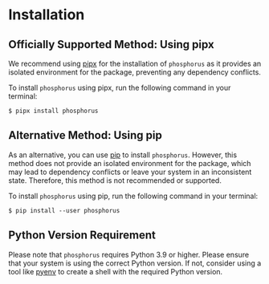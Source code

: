 # Installation

## Officially Supported Method: Using pipx

We recommend using [pipx] for the installation of `phosphorus` as it provides
an isolated environment for the package, preventing any dependency conflicts.

To install `phosphorus` using pipx, run the following command in your terminal:

```console
$ pipx install phosphorus
```

## Alternative Method: Using pip

As an alternative, you can use [pip] to install `phosphorus`.
However, this method does not provide an isolated environment for the package,
which may lead to dependency conflicts or leave your system in an inconsistent state.
Therefore, this method is not recommended or supported.

To install `phosphorus` using pip, run the following command in your terminal:

```console
$ pip install --user phosphorus
```

## Python Version Requirement

Please note that `phosphorus` requires Python 3.9 or higher. Please ensure
that your system is using the correct Python version. If not,
consider using a tool like [pyenv] to create a shell with the required Python version.

[pip]: https://pip.pypa.io/en/stable/
[pipx]: https://pypa.github.io/pipx/
[pyenv]: https://github.com/pyenv/pyenv
